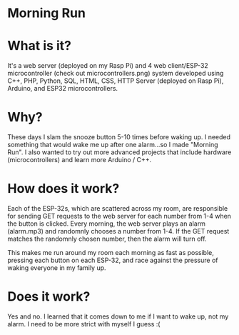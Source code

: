 # Morning Run

# What is it?
It's a web server (deployed on my Rasp Pi) and 4 web client/ESP-32 microcontroller (check out microcontrollers.png) system developed using C++, PHP, Python, SQL, HTML, CSS, HTTP Server (deployed on Rasp Pi), Arduino, and ESP32 microcontrollers.

# Why?
These days I slam the snooze button 5-10 times before waking up. I needed something that would wake me up after one alarm...so I made "Morning Run".
I also wanted to try out more advanced projects that include hardware (microcontrollers) and learn more Arduino / C++.

# How does it work?
Each of the ESP-32s, which are scattered across my room, are responsible for sending GET requests to the web server for each number from 1-4 when the button is clicked. Every morning, the web server plays an alarm (alarm.mp3) and randomnly chooses a number from 1-4. If the GET request matches the randomnly chosen number, then the alarm will turn off.

This makes me run around my room each morning as fast as possible, pressing each button on each ESP-32, and race against the pressure of waking everyone in my family up.

# Does it work?
Yes and no. I learned that it comes down to me if I want to wake up, not my alarm. I need to be more strict with myself I guess :(
